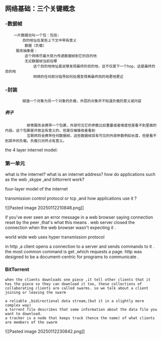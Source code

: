 
## 网络基础：三个关键概念
###      -数据帧
		一片数据也叫一个包：包括:
			目的地址在某些上下文中带有意义
			 数据（负载）
		 服务抽象是：
			 这个网络尽最大努力传递数据帧到它的目的地
			 无论数据帧当前在哪
				 这个目的地地址是足够发现最终的目的地，这不仅是下一个hop，这是最终的                          目的地
				 网络的任何部分指导如何处理变得离最终目的地更地更近
				 
				  
###      -封装
			赋值一个对象为另一个对象的负载，外层的对象并不知道负载的意义或内容
#####            例子
              邮寄服务会携带一个包裹，外部可见它的参数比如重量或者维度但是看不到里面的内容。这个包裹是开放且有意义的，但是仅被接收者看到
              互联网将会携带任何数据帧，这些数据帧具有可见的外部参数例如长度，但是看不到其中的负载。负载只对终点有意义。


the 4 layer internet model:

	








### 第一单元
 

what is the internet?
what is an internet address?
how do applications such as the web ,skype ,and bittorrent work?

four-layer model of the internet

transmission control protocol or tcp ,and how applications use it ? 


![[Pasted image 20250112210848.png]]

	

if you've ever seen an error message in a web browser saying connection reset by the peer ,that's what this means . web server closed the connection when the web browser wasn't expecting it . 



world wide web  uses hyper transmission protocol 

in http ,a client opens a connection to a server  and sends commands to it . 
the most common command is get ,which requests a page. 
http was designed to be a document-centric  for programs to communicate . 


### BitTorrent
	when the clients downloads one piece ,it tell other clients that it has the piece so they can download it too, these collections of collaborating clients are called swarms. so we talk about a client joining or leaving the swarm 

	a reliable ,bidirectional data stream,(but it in a slightly more complex way)
	a torrent file describes that some information about the data file you want to download.
	a tracker is a node that keeps track (hence the name) of what clients are members of the swarm


![[Pasted image 20250112230842.png]]